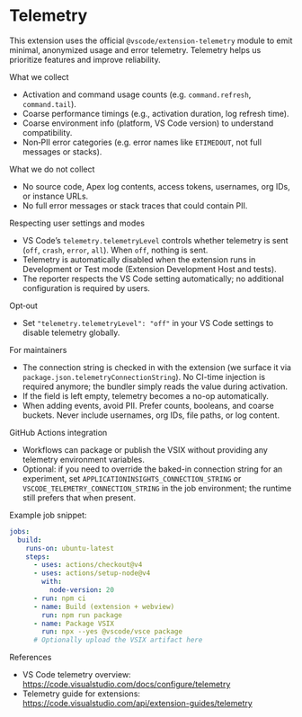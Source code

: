 # Telemetry

This extension uses the official `@vscode/extension-telemetry` module to emit minimal, anonymized usage and error telemetry. Telemetry helps us prioritize features and improve reliability.

What we collect

- Activation and command usage counts (e.g. `command.refresh`, `command.tail`).
- Coarse performance timings (e.g., activation duration, log refresh time).
- Coarse environment info (platform, VS Code version) to understand compatibility.
- Non‑PII error categories (e.g. error names like `ETIMEDOUT`, not full messages or stacks).

What we do not collect

- No source code, Apex log contents, access tokens, usernames, org IDs, or instance URLs.
- No full error messages or stack traces that could contain PII.

Respecting user settings and modes

- VS Code’s `telemetry.telemetryLevel` controls whether telemetry is sent (`off`, `crash`, `error`, `all`). When `off`, nothing is sent.
- Telemetry is automatically disabled when the extension runs in Development or Test mode (Extension Development Host and tests).
- The reporter respects the VS Code setting automatically; no additional configuration is required by users.

Opt‑out

- Set `"telemetry.telemetryLevel": "off"` in your VS Code settings to disable telemetry globally.

For maintainers

- The connection string is checked in with the extension (we surface it via `package.json.telemetryConnectionString`). No CI-time injection is required anymore; the bundler simply reads the value during activation.
- If the field is left empty, telemetry becomes a no-op automatically.
- When adding events, avoid PII. Prefer counts, booleans, and coarse buckets. Never include usernames, org IDs, file paths, or log content.

GitHub Actions integration

- Workflows can package or publish the VSIX without providing any telemetry environment variables.
- Optional: if you need to override the baked-in connection string for an experiment, set `APPLICATIONINSIGHTS_CONNECTION_STRING` or `VSCODE_TELEMETRY_CONNECTION_STRING` in the job environment; the runtime still prefers that when present.

Example job snippet:

```yaml
jobs:
  build:
    runs-on: ubuntu-latest
    steps:
      - uses: actions/checkout@v4
      - uses: actions/setup-node@v4
        with:
          node-version: 20
      - run: npm ci
      - name: Build (extension + webview)
        run: npm run package
      - name: Package VSIX
        run: npx --yes @vscode/vsce package
      # Optionally upload the VSIX artifact here
```


References

- VS Code telemetry overview: https://code.visualstudio.com/docs/configure/telemetry
- Telemetry guide for extensions: https://code.visualstudio.com/api/extension-guides/telemetry
